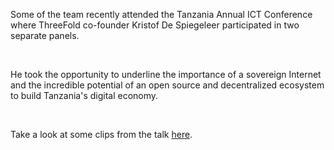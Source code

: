 Some of the team recently attended the Tanzania Annual ICT Conference where ThreeFold co-founder Kristof De Spiegeleer participated in two separate panels.

<br/>

He took the opportunity to underline the importance of a sovereign Internet and the incredible potential of an open source and decentralized ecosystem to build Tanzania's digital economy.

<br/>

Take a look at some clips from the talk [here](https://forum.threefold.io/t/threefold-tanzania-ict-conference-2023/4106).